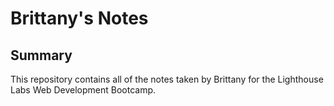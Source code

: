 # Brittany's Notes
## Summary 

This repository contains all of the notes taken by Brittany for the Lighthouse Labs Web Development Bootcamp.